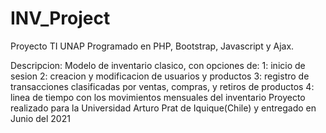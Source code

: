 # INV_Project
 Proyecto TI UNAP
 Programado en PHP, Bootstrap, Javascript y Ajax. 

Descripcion:
 Modelo de inventario clasico, con opciones de:
  1: inicio de sesion
  2: creacion y modificacion de usuarios y productos
  3: registro de transacciones clasificadas por ventas, compras, y retiros de productos
  4: linea de tiempo con los movimientos mensuales del inventario
 Proyecto realizado para la Universidad Arturo Prat de Iquique(Chile) y entregado en Junio del 2021